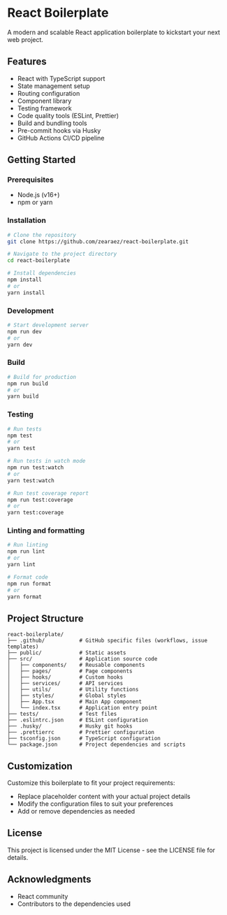 # React Boilerplate

A modern and scalable React application boilerplate to kickstart your next web project.

## Features

- React with TypeScript support
- State management setup
- Routing configuration
- Component library
- Testing framework
- Code quality tools (ESLint, Prettier)
- Build and bundling tools
- Pre-commit hooks via Husky
- GitHub Actions CI/CD pipeline

## Getting Started

### Prerequisites

- Node.js (v16+)
- npm or yarn

### Installation

```bash
# Clone the repository
git clone https://github.com/zearaez/react-boilerplate.git

# Navigate to the project directory
cd react-boilerplate

# Install dependencies
npm install
# or
yarn install
```

### Development

```bash
# Start development server
npm run dev
# or
yarn dev
```

### Build

```bash
# Build for production
npm run build
# or
yarn build
```

### Testing

```bash
# Run tests
npm test
# or
yarn test

# Run tests in watch mode
npm run test:watch
# or
yarn test:watch

# Run test coverage report
npm run test:coverage
# or
yarn test:coverage
```

### Linting and formatting

```bash
# Run linting
npm run lint
# or
yarn lint

# Format code
npm run format
# or
yarn format
```

## Project Structure

```
react-boilerplate/
├── .github/           # GitHub specific files (workflows, issue templates)
├── public/            # Static assets
├── src/               # Application source code
│   ├── components/    # Reusable components
│   ├── pages/         # Page components
│   ├── hooks/         # Custom hooks
│   ├── services/      # API services
│   ├── utils/         # Utility functions
│   ├── styles/        # Global styles
│   ├── App.tsx        # Main App component
│   └── index.tsx      # Application entry point
├── tests/             # Test files
├── .eslintrc.json     # ESLint configuration
├── .husky/            # Husky git hooks
├── .prettierrc        # Prettier configuration
├── tsconfig.json      # TypeScript configuration
└── package.json       # Project dependencies and scripts
```

## Customization

Customize this boilerplate to fit your project requirements:

- Replace placeholder content with your actual project details
- Modify the configuration files to suit your preferences
- Add or remove dependencies as needed

## License

This project is licensed under the MIT License - see the LICENSE file for details.

## Acknowledgments

- React community
- Contributors to the dependencies used